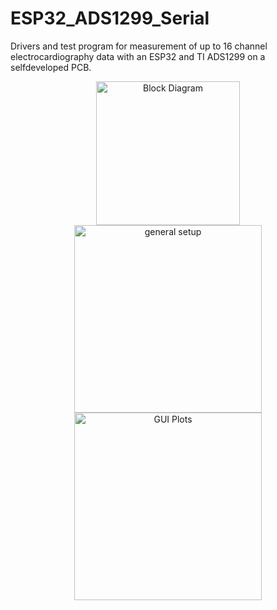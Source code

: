 
 
# ESP32_ADS1299_Serial
 Drivers and test program for measurement of up to 16 channel electrocardiography data with an ESP32 and TI ADS1299 on a selfdeveloped PCB.


    

<p align="center">
  <img src="https://github.com/Marcao8/ESP32_ADS1299_Serial/blob/master/Docs/Block.PNG"  width="230" alt="Block Diagram"/>
  <img src="https://github.com/Marcao8/ESP32_ADS1299_Serial/blob/master/Docs/PCB_V30_cut.png"  width="300" alt="general setup">
  <img src="https://github.com/Marcao8/ESP32_ADS1299/blob/master/Docs/CH1_Carbon_electrodes.PNG"  width="300" alt="GUI Plots"/> 
</p>
